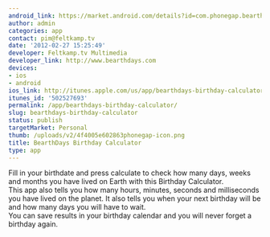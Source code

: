 ```yaml
---
android_link: https://market.android.com/details?id=com.phonegap.bearthdays
author: admin
categories: app
contact: pim@feltkamp.tv
date: '2012-02-27 15:25:49'
developer: Feltkamp.tv Multimedia
developer_link: http://www.bearthdays.com
devices: 
- ios
- android
ios_link: http://itunes.apple.com/us/app/bearthdays-birthday-calculator/id502527693?l=en&ls=1%26mt=8
itunes_id: '502527693'
permalink: /app/bearthdays-birthday-calculator/
slug: bearthdays-birthday-calculator
status: publish
targetMarket: Personal
thumb: /uploads/v2/4f4005e602863phonegap-icon.png
title: BearthDays Birthday Calculator
type: app
---
```


Fill in your birthdate and press calculate to check how many days, weeks and months you have lived on Earth with this Birthday Calculator.<br />
This app also tells you how many hours, minutes, seconds and milliseconds you have lived on the planet. It also tells you when your next birthday will be and how many days you will have to wait. <br />
You can save results in your birthday calendar and you will never forget a birthday again.